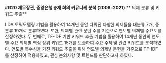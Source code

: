 **#G20 재무장관, 중앙은행 총재 회의 커뮤니케 분석 (2008~2021)**
**
의제 분류 및 키워드 추출**

LDA 토픽모델링 기법을 활용하여 14개년 동안 다뤄진 다양한 의제들을 대분류 7개, 중분류 19개로 분류하였다. 또한, 의제별 관련 문단 수를 기준으로 연도별 의제별 중요도를 산정하였다.
두 번째로, TF-IDF 기반 키워드 추출 기법을 활용하여 14개년 동안의 연도별 주요 의제별 핵심 상위 키워드 15개를 도출하여 주요 주제 및 관련 키워드를 분석하였다. 연도별 특수성을 가진 키워드 추출을 위해 연도별 의제별 문헌을 기준으로 TF-IDF를 산정하여 적용하였고, 관심 논의사항 및 트렌드를 판단하고자 하였다.
